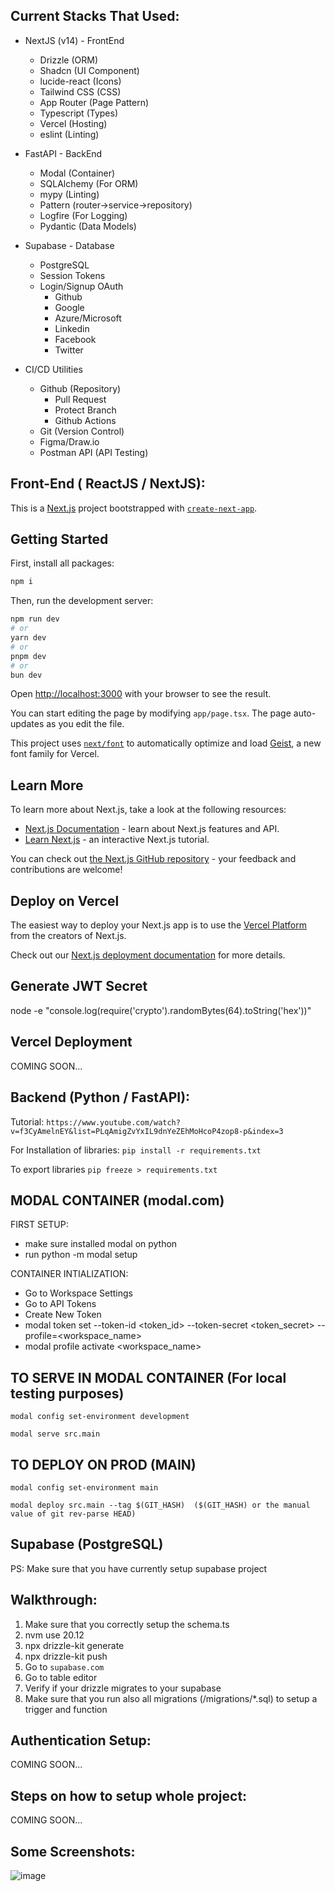 ## Current Stacks That Used:

- NextJS (v14) - FrontEnd
  - Drizzle (ORM)
  - Shadcn (UI Component)
  - lucide-react (Icons)
  - Tailwind CSS (CSS)
  - App Router (Page Pattern)
  - Typescript (Types)
  - Vercel (Hosting)
  - eslint (Linting)

- FastAPI - BackEnd
  - Modal (Container)
  - SQLAlchemy (For ORM)
  - mypy (Linting)
  - Pattern (router->service->repository)
  - Logfire (For Logging)
  - Pydantic (Data Models)

- Supabase - Database
  - PostgreSQL
  - Session Tokens
  - Login/Signup OAuth
    - Github
    - Google
    - Azure/Microsoft
    - Linkedin
    - Facebook
    - Twitter
  
- CI/CD Utilities
  - Github (Repository)
    - Pull Request
    - Protect Branch
    - Github Actions
  - Git (Version Control)
  - Figma/Draw.io
  - Postman API (API Testing)

## Front-End ( ReactJS / NextJS):

This is a [Next.js](https://nextjs.org) project bootstrapped with [`create-next-app`](https://nextjs.org/docs/app/api-reference/cli/create-next-app).

## Getting Started

First, install all packages:

```bash
npm i
```

Then, run the development server:

```bash
npm run dev
# or
yarn dev
# or
pnpm dev
# or
bun dev
```

Open [http://localhost:3000](http://localhost:3000) with your browser to see the result.

You can start editing the page by modifying `app/page.tsx`. The page auto-updates as you edit the file.

This project uses [`next/font`](https://nextjs.org/docs/app/building-your-application/optimizing/fonts) to automatically optimize and load [Geist](https://vercel.com/font), a new font family for Vercel.

## Learn More

To learn more about Next.js, take a look at the following resources:

- [Next.js Documentation](https://nextjs.org/docs) - learn about Next.js features and API.
- [Learn Next.js](https://nextjs.org/learn) - an interactive Next.js tutorial.

You can check out [the Next.js GitHub repository](https://github.com/vercel/next.js) - your feedback and contributions are welcome!

## Deploy on Vercel


The easiest way to deploy your Next.js app is to use the [Vercel Platform](https://vercel.com/new?utm_medium=default-template&filter=next.js&utm_source=create-next-app&utm_campaign=create-next-app-readme) from the creators of Next.js.

Check out our [Next.js deployment documentation](https://nextjs.org/docs/app/building-your-application/deploying) for more details.

## Generate JWT Secret
node -e "console.log(require('crypto').randomBytes(64).toString('hex'))"

## Vercel Deployment
COMING SOON...

## Backend (Python / FastAPI):

Tutorial:
`
https://www.youtube.com/watch?v=f3CyAmelnEY&list=PLqAmigZvYxIL9dnYeZEhMoHcoP4zop8-p&index=3
`

For Installation of libraries:
`
pip install -r requirements.txt
`

To export libraries
`
pip freeze > requirements.txt
`

## MODAL CONTAINER (modal.com)

FIRST SETUP:
- make sure installed modal on python
- run python -m modal setup

CONTAINER INTIALIZATION:
- Go to Workspace Settings
- Go to API Tokens
- Create New Token
- modal token set --token-id <token_id> --token-secret <token_secret> --profile=<workspace_name>
- modal profile activate <workspace_name>

## TO SERVE IN MODAL CONTAINER (For local testing purposes)
`
modal config set-environment development
`

`
modal serve src.main
`

## TO DEPLOY ON PROD (MAIN)

`
modal config set-environment main
`

`
modal deploy src.main --tag $(GIT_HASH)  ($(GIT_HASH) or the manual value of git rev-parse HEAD)
`

## Supabase (PostgreSQL)

PS: Make sure that you have currently setup supabase project

## Walkthrough:
1. Make sure that you correctly setup the schema.ts
2. nvm use 20.12
3. npx drizzle-kit generate
4. npx drizzle-kit push
5. Go to `supabase.com`
6. Go to table editor
7. Verify if your drizzle migrates to your supabase
8. Make sure that you run also all migrations (/migrations/*.sql) to setup a trigger and function

## Authentication Setup:
COMING SOON...

## Steps on how to setup whole project:
COMING SOON...

## Some Screenshots:
![image](https://github.com/user-attachments/assets/dec75b5b-4f8a-4a16-a377-88679a655922)

